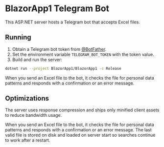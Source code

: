 # BlazorApp1 Telegram Bot

This ASP.NET server hosts a Telegram bot that accepts Excel files.

## Running

1. Obtain a Telegram bot token from [@BotFather](https://t.me/BotFather).
2. Set the environment variable `TELEGRAM_BOT_TOKEN` with the token value.
3. Build and run the server:

```bash
dotnet run --project BlazorApp1/BlazorApp1 -c Release
```

When you send an Excel file to the bot, it checks the file for personal data patterns and responds with a confirmation or an error message.

## Optimizations

The server uses response compression and ships only minified client assets to reduce bandwidth usage.

When you send an Excel file to the bot, it checks the file for personal data patterns and responds with a confirmation or an error message. The last valid file is stored on disk and loaded on server start so searches continue to work after a restart.
